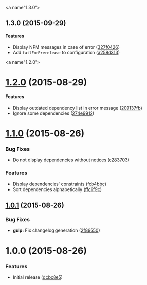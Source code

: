 <a name"1.3.0"></a>
## 1.3.0 (2015-09-29)


#### Features

* Display NPM messages in case of error ([327f0426](https://github.com/pmsipilot/gulp-check-deps/commit/327f0426))
* Add `failForPrerelease` to configuration ([a258d313](https://github.com/pmsipilot/gulp-check-deps/commit/a258d313))


<a name"1.2.0"></a>
# [1.2.0](https://github.com/pmsipilot/gulp-check-deps/compare/v1.2.0...v1.2.0) (2015-08-29)


#### Features

* Display outdated dependency list in error message ([209137fb](https://github.com/pmsipilot/gulp-check-deps/commit/209137fb))
* Ignore some dependencies ([274e9912](https://github.com/pmsipilot/gulp-check-deps/commit/274e9912))


<a name="1.1.0"></a>
# [1.1.0](https://github.com/pmsipilot/gulp-check-deps/compare/v1.0.1...v1.1.0) (2015-08-26)


### Bug Fixes

* Do not display dependencies without notices ([c283703](https://github.com/pmsipilot/gulp-check-deps/commit/c283703))

### Features

* Display dependencies' constraints ([fcb4bbc](https://github.com/pmsipilot/gulp-check-deps/commit/fcb4bbc))
* Sort dependencies alphabetically ([ffc6f9c](https://github.com/pmsipilot/gulp-check-deps/commit/ffc6f9c))



<a name="1.0.1"></a>
## [1.0.1](https://github.com/pmsipilot/gulp-check-deps/compare/v1.0.0...v1.0.1) (2015-08-26)


### Bug Fixes

* **gulp:** Fix changelog generation ([2f89550](https://github.com/pmsipilot/gulp-check-deps/commit/2f89550))



<a name="1.0.0"></a>
# 1.0.0 (2015-08-26)


### Features

* Initial release ([dcbc8e5](https://github.com/pmsipilot/gulp-check-deps/commit/dcbc8e5))




